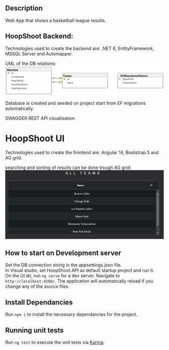 ## Description

Web App that shows a basketball league results.

## HoopShoot Backend:

Technologies used to create the backend are: .NET 6, EntityFramework, MSSQL Server and Automapper.

UML of the DB relations:
![ALT](./images/hoopshoot-uml-tables.png)

Database is created and seeded on project start from EF migrations automatically.

SWAGGER REST API visualisation.

# HoopShoot UI

Technologies used to create the frontend are: Angular 14, Bootstrap 5 and AG grid.

searching and sorting of results can be done trough AG grid:
![ALT](./images/search-and-sort.gif)

## How to start on Development server

Set the DB connection string in the appsettings.json file.\
In Visual studio, set HoopShoot.API as default startup project and run it.\
On the UI dir, run `ng serve` for a dev server. Navigate to `http://localhost:4200/`. The application will automatically reload if you change any of the source files.

## Install Dependancies

Run `npm i` to install the necessary dependancies for the project.

## Running unit tests

Run `ng test` to execute the unit tests via [Karma](https://karma-runner.github.io).
